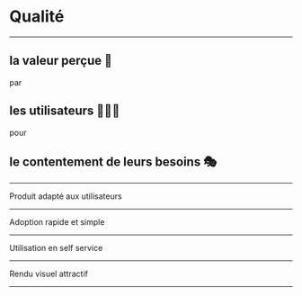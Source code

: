 # Qualité



---
<style scoped>
section {
    text-align: center
}
</style>

## la **valeur** perçue 👀
par
## les **utilisateurs** 👩‍👧‍👦
pour
## le **contentement** de leurs besoins 🎭️

---

Produit adapté aux utilisateurs

---

Adoption rapide et simple

---

Utilisation en self service

---

Rendu visuel attractif

---
